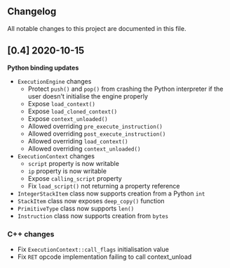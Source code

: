 ## Changelog
All notable changes to this project are documented in this file.

## [0.4] 2020-10-15
**Python binding updates**
* `ExecutionEngine` changes
   * Protect `push()` and `pop()` from crashing the Python interpreter if the user doesn't initialise the engine properly
   * Expose `load_context()`
   * Expose `load_cloned_context()`
   * Expose `context_unloaded()`
   * Allowed overriding `pre_execute_instruction()`
   * Allowed overriding `post_execute_instruction()`
   * Allowed overriding `load_context()`
   * Allowed overriding `context_unloaded()`
* `ExecutionContext` changes
   * `script` property is now writable
   * `ip` property is now writable
   * Expose `calling_script` property
   * Fix `load_script()` not returning a property reference
* `IntegerStackItem` class now supports creation from a Python `int`
* `StackItem` class now exposes `deep_copy()` function
* `PrimitiveType` class now supports `len()`
* `Instruction` class now supports creation from `bytes`

### C++ changes
* Fix `ExecutionContext::call_flags` initialisation value
* Fix `RET` opcode implementation failing to call context_unload